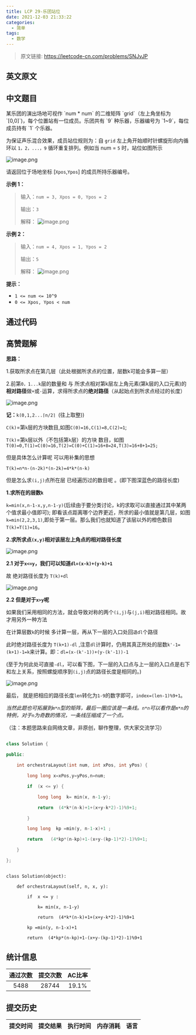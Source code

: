 ```yaml
---
title: LCP 29-乐团站位
date: 2021-12-03 21:33:22
categories:
  - 简单
tags:
  - 数学
---
```


> 原文链接: https://leetcode-cn.com/problems/SNJvJP


## 英文原文
<div></div>

## 中文题目
<div>某乐团的演出场地可视作 `num * num` 的二维矩阵 `grid`（左上角坐标为 `[0,0]`)，每个位置站有一位成员。乐团共有 `9` 种乐器，乐器编号为 `1~9`，每位成员持有 `1` 个乐器。

为保证声乐混合效果，成员站位规则为：自 `grid` 左上角开始顺时针螺旋形向内循环以 `1，2，...，9` 循环重复排列。例如当 num = `5` 时，站位如图所示

![image.png](https://pic.leetcode-cn.com/1616125411-WOblWH-image.png)


请返回位于场地坐标 [`Xpos`,`Ypos`] 的成员所持乐器编号。

**示例 1：**
>输入：`num = 3, Xpos = 0, Ypos = 2`
>
>输出：`3`
>
>解释：
![image.png](https://pic.leetcode-cn.com/1616125437-WUOwsu-image.png)


**示例 2：**
>输入：`num = 4, Xpos = 1, Ypos = 2`
>
>输出：`5`
>
>解释：
![image.png](https://pic.leetcode-cn.com/1616125453-IIDpxg-image.png)


**提示：**
- `1 <= num <= 10^9`
- `0 <= Xpos, Ypos < num`</div>

## 通过代码
<RecoDemo>
</RecoDemo>


## 高赞题解
**思路：**
1.获取所求点在第几层（此处根据所求点的位置，层数k可能会多算一层）
2.前第`0，1...k`层的数量和 与 所求点相对第k层左上角元素(第k层的入口元素)的**相对路径**做`+`或`-`运算，求得所求点的**绝对路径**（从起始点到所求点经过的长度）
![image.png](../images/SNJvJP-0.png)

**记：**`k(0,1,2...⌈n/2⌉ `(往上取整))
`C(k)`=第`k`层的方块数目,如图`C(0)=16,C(1)=8,C(2)=1`;
`T(k)`=第`k`层以外（不包括第`k`层）的方块 数目，如图`T(0)=0,T(1)=C(0)=16,T(2)=C(0)+C(1)=16+8=24,T(3)=16+8+1=25;`
但是具体怎么计算呢 可以用补集的思想
`T(k)=n*n-(n-2k)*(n-2k)=4*k*(n-k)`


但是怎么求`(i,j)`点所在层 已经遍历过的数目呢 。(即下图深蓝色的路径长度)
**1.求所在的层数`k`**
`k=min(x,n-1-x,y,n-1-y)`(后续由于要分类讨论，k的求取可以直接通过其中某两个值求最小值即可); 即看该点距离哪个边界更近，所求的最小值就是第几层，如图 `k=min(2,2,3,1)`,即处于第一层。那么我们也就知道了该层以外的橙色数目`T(k)=T(1)=16`。
**2.求所求点`(x,y)`相对该层左上角点的相对路径长度**
![image.png](../images/SNJvJP-1.png)
**2.1 对于`x<=y`，我们可以知道`dl=(x-k)+(y-k)+1`**
故 绝对路径长度为 `T(k)+dl`

![image.png](../images/SNJvJP-2.png)
**2.2 但是对于`x>y`呢**
如果我们采用相同的方法，就会导致对称的两个`(i,j)`与`(j,i)`相对路径相同。故才用另外一种方法
在计算层数`k`的时候 多计算一层，再从下一层的入口处回`退dl`个路径
此时绝对路径长度为 `T(k+1)-dl` ,注意`dl`计算时，仍用其真正所处的层数`k'-1=(k+1)-1=k`来计算。即：`dl=(x-(k'-1))+(y-(k'-1))-1`
    
(至于为何此处可直接`-dl`，可以看下图，下一层的入口点与上一层的入口点是右下和左上关系，按照螺旋顺序到`(i,j)`点的路径长度是相同的。)
![image.png](../images/SNJvJP-3.png)

最后， 就是把相应的路径长度`len`转化为`1-9`的数字即可，`index=(len-1)%9+1`。

*当然此题也可拓展到`m*n`型的矩阵，最后一圈应该是一条线。`n*n`可以看作是`m*n`的特例，对于`n`为奇数的情况，一条线压缩成了一个点。*
（注：本题思路来自网络文章，非原创，聊作整理，供大家交流学习）

```c++ []
class Solution {
public:
    int orchestraLayout(int num, int xPos, int yPos) {
        long long x=xPos,y=yPos,n=num;
        if  (x <= y) {
            long long  k= min(x, n-1-y);
            return  (4*k*(n-k)+1+(x+y-k*2)-1)%9+1;
        }
        long long  kp =min(y, n-1-x)+1 ; 
        return   (4*kp*(n-kp)+1-(x+y-(kp-1)*2)-1)%9+1;
    }
};
```
```python3 []
class Solution(object):
    def orchestraLayout(self, n, x, y):
        if  x <= y :
            k= min(x, n-1-y)
            return  (4*k*(n-k)+1+(x+y-k*2)-1)%9+1
        kp =min(y, n-1-x)+1 
        return  (4*kp*(n-kp)+1-(x+y-(kp-1)*2)-1)%9+1
```


## 统计信息
| 通过次数 | 提交次数 | AC比率 |
| :------: | :------: | :------: |
|    5488    |    28744    |   19.1%   |

## 提交历史
| 提交时间 | 提交结果 | 执行时间 |  内存消耗  | 语言 |
| :------: | :------: | :------: | :--------: | :--------: |
